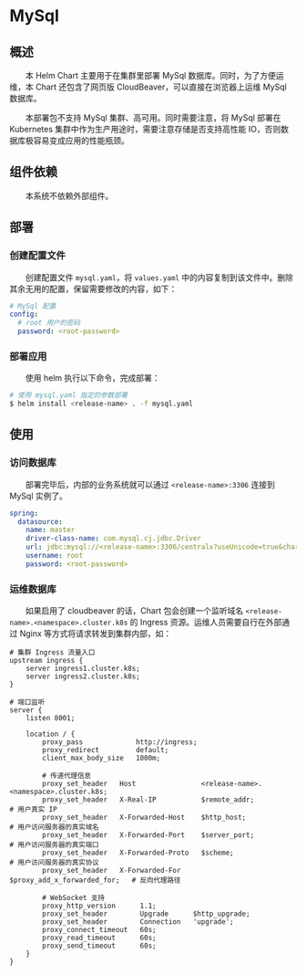 # MySql
## 概述
&emsp;&emsp;本 Helm Chart 主要用于在集群里部署 MySql 数据库。同时，为了方便运维，本 Chart 还包含了网页版 CloudBeaver，可以直接在浏览器上运维 MySql 数据库。

&emsp;&emsp;本部署包不支持 MySql 集群、高可用。同时需要注意，将 MySql 部署在 Kubernetes 集群中作为生产用途时，需要注意存储是否支持高性能 IO，否则数据库极容易变成应用的性能瓶颈。

## 组件依赖
&emsp;&emsp;本系统不依赖外部组件。

## 部署
### 创建配置文件
&emsp;&emsp;创建配置文件 `mysql.yaml`，将 `values.yaml` 中的内容复制到该文件中。删除其余无用的配置，保留需要修改的内容，如下：

```yaml
# MySql 配置
config:
  # root 用户的密码
  password: <root-password>
```

### 部署应用
&emsp;&emsp;使用 helm 执行以下命令，完成部署：

```bash
# 使用 mysql.yaml 指定的参数部署
$ helm install <release-name> . -f mysql.yaml
```

## 使用
### 访问数据库
&emsp;&emsp;部署完毕后，内部的业务系统就可以通过 `<release-name>:3306` 连接到 MySql 实例了。

```yaml
spring:
  datasource:
    name: master
    driver-class-name: com.mysql.cj.jdbc.Driver
    url: jdbc:mysql://<release-name>:3306/centralx?useUnicode=true&characterEncoding=utf8&useSSL=false&allowPublicKeyRetrieval=true
    username: root
    password: <root-password>
```

### 运维数据库
&emsp;&emsp;如果启用了 cloudbeaver 的话，Chart 包会创建一个监听域名 `<release-name>.<namespace>.cluster.k8s` 的 Ingress 资源。运维人员需要自行在外部通过 Nginx 等方式将请求转发到集群内部，如：

```nginx
# 集群 Ingress 流量入口
upstream ingress {
    server ingress1.cluster.k8s;
    server ingress2.cluster.k8s;
}

# 端口监听
server {
    listen 8001;

    location / {
        proxy_pass             http://ingress;
        proxy_redirect         default;
        client_max_body_size   1000m;

        # 传递代理信息
        proxy_set_header   Host                <release-name>.<namespace>.cluster.k8s;
        proxy_set_header   X-Real-IP           $remote_addr;                 # 用户真实 IP
        proxy_set_header   X-Forwarded-Host    $http_host;                   # 用户访问服务器的真实域名
        proxy_set_header   X-Forwarded-Port    $server_port;                 # 用户访问服务器的真实端口
        proxy_set_header   X-Forwarded-Proto   $scheme;                      # 用户访问服务器的真实协议
        proxy_set_header   X-Forwarded-For     $proxy_add_x_forwarded_for;   # 反向代理路径

        # WebSocket 支持
        proxy_http_version      1.1;
        proxy_set_header        Upgrade      $http_upgrade;
        proxy_set_header        Connection   'upgrade';
        proxy_connect_timeout   60s;
        proxy_read_timeout      60s;
        proxy_send_timeout      60s;
    }
}
```